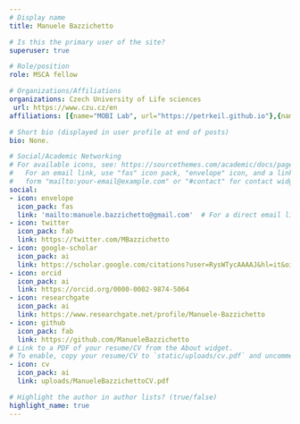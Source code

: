 ```yaml
---
# Display name
title: Manuele Bazzichetto

# Is this the primary user of the site?
superuser: true

# Role/position
role: MSCA fellow

# Organizations/Affiliations
organizations: Czech University of Life sciences
 url: https://www.czu.cz/en
affiliations: [{name="MOBI Lab", url="https://petrkeil.github.io"},{name="Department of Spatial Sciences", url="https://www.fzp.czu.cz/en/r-9407-departments/r-9471-departments/r-9649-department-of-spatial-sciences"}, { name = "Czech University of Life Sciences Prague", url = "" }]

# Short bio (displayed in user profile at end of posts)
bio: None.

# Social/Academic Networking
# For available icons, see: https://sourcethemes.com/academic/docs/page-builder/#icons
#   For an email link, use "fas" icon pack, "envelope" icon, and a link in the
#   form "mailto:your-email@example.com" or "#contact" for contact widget.
social:
- icon: envelope
  icon_pack: fas
  link: 'mailto:manuele.bazzichetto@gmail.com'  # For a direct email link, use "mailto:test@example.org".
- icon: twitter
  icon_pack: fab
  link: https://twitter.com/MBazzichetto
- icon: google-scholar
  icon_pack: ai
  link: https://scholar.google.com/citations?user=RysWTycAAAAJ&hl=it&oi=ao
- icon: orcid
  icon_pack: ai
  link: https://orcid.org/0000-0002-9874-5064
- icon: researchgate
  icon_pack: ai
  link: https://www.researchgate.net/profile/Manuele-Bazzichetto
- icon: github
  icon_pack: fab
  link: https://github.com/ManueleBazzichetto
# Link to a PDF of your resume/CV from the About widget.
# To enable, copy your resume/CV to `static/uploads/cv.pdf` and uncomment the lines below.
- icon: cv
  icon_pack: ai
  link: uploads/ManueleBazzichettoCV.pdf

# Highlight the author in author lists? (true/false)
highlight_name: true
---
```

